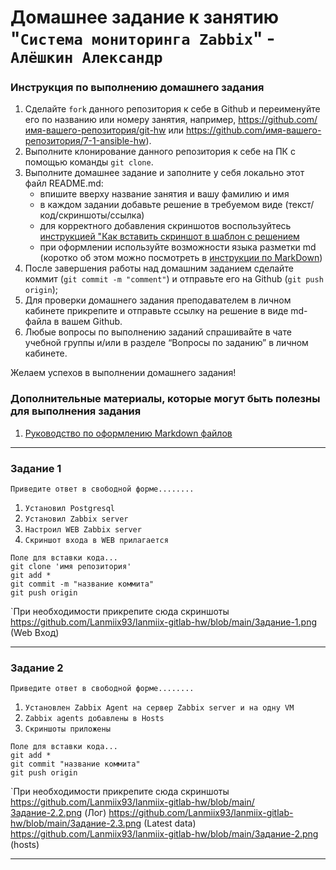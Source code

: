 # Домашнее задание к занятию "`Система мониторинга Zabbix`" - `Алёшкин Александр`


### Инструкция по выполнению домашнего задания

   1. Сделайте `fork` данного репозитория к себе в Github и переименуйте его по названию или номеру занятия, например, https://github.com/имя-вашего-репозитория/git-hw или  https://github.com/имя-вашего-репозитория/7-1-ansible-hw).
   2. Выполните клонирование данного репозитория к себе на ПК с помощью команды `git clone`.
   3. Выполните домашнее задание и заполните у себя локально этот файл README.md:
      - впишите вверху название занятия и вашу фамилию и имя
      - в каждом задании добавьте решение в требуемом виде (текст/код/скриншоты/ссылка)
      - для корректного добавления скриншотов воспользуйтесь [инструкцией "Как вставить скриншот в шаблон с решением](https://github.com/netology-code/sys-pattern-homework/blob/main/screen-instruction.md)
      - при оформлении используйте возможности языка разметки md (коротко об этом можно посмотреть в [инструкции  по MarkDown](https://github.com/netology-code/sys-pattern-homework/blob/main/md-instruction.md))
   4. После завершения работы над домашним заданием сделайте коммит (`git commit -m "comment"`) и отправьте его на Github (`git push origin`);
   5. Для проверки домашнего задания преподавателем в личном кабинете прикрепите и отправьте ссылку на решение в виде md-файла в вашем Github.
   6. Любые вопросы по выполнению заданий спрашивайте в чате учебной группы и/или в разделе “Вопросы по заданию” в личном кабинете.
   
Желаем успехов в выполнении домашнего задания!
   
### Дополнительные материалы, которые могут быть полезны для выполнения задания

1. [Руководство по оформлению Markdown файлов](https://gist.github.com/Jekins/2bf2d0638163f1294637#Code)

---

### Задание 1

`Приведите ответ в свободной форме........`

1. `Установил Postgresql`
2. `Установил Zabbix server`
3. `Настроил WEB Zabbix server`
4. `Скриншот входа в WEB прилагается`

```
Поле для вставки кода...
git clone 'имя репозитория'
git add *
git commit -m "название коммита"
git push origin
```

`При необходимости прикрепитe сюда скриншоты
https://github.com/Lanmiix93/lanmiix-gitlab-hw/blob/main/Задание-1.png (Web Вход)


---

### Задание 2

`Приведите ответ в свободной форме........`

1. `Установлен Zabbix Agent на сервер Zabbix server и на одну VM`
2. `Zabbix agents добавлены в Hosts`
3. `Скриншоты приложены`

```
Поле для вставки кода...
git add *
git commit "название коммита"
git push origin
```

`При необходимости прикрепитe сюда скриншоты
https://github.com/Lanmiix93/lanmiix-gitlab-hw/blob/main/Задание-2.2.png (Лог)
https://github.com/Lanmiix93/lanmiix-gitlab-hw/blob/main/Задание-2.3.png (Latest data)
https://github.com/Lanmiix93/lanmiix-gitlab-hw/blob/main/Задание-2.png (hosts)


---


